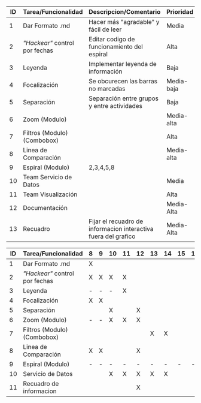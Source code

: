  | ID | Tarea/Funcionalidad | Descripcion/Comentario | Prioridad | Responsable | Avance |
 | ----- | ----- | ----- | ----- | ----- | ----- |
 | 1 | Dar Formato .md | Hacer más "agradable" y fácil de leer | Media | Felipe | 100% |
 | 2 | *"Hackear"* control por fechas | Editar codigo de funcionamiento del espiral | Alta | Jorge | 100% |
 | 3 | Leyenda | Implementar leyenda de información | Baja |  | 0% |
 | 4 | Focalización | Se obcurecen las barras no marcadas | Media-baja | Alfredo | 4% |
 | 5 | Separación | Separación entre grupos y entre actividades | Baja |  | 60% |
 | 6 | Zoom (Modulo) |  | Media-alta |  | 0% |
 | 7 | Filtros (Modulo) (Combobox) |  | Alta | Seba | 5% |
 | 8 | Linea de Comparación |  | Media-alta | Felipe | 45% |
 | 9 | Espiral (Modulo) | 2,3,4,5,8 |  |  | 5% |
 | 10 | Team Servicio de Datos |  | Media | Seba y Felipe | 1% |
 | 11 | Team Visualización |  | Alta | Jorge | 80% |
 | 12 | Documentación | | Media-Alta | Alfredo | 51% |
 | 13 | Recuadro | Fijar el recuadro de informacion interactiva fuera del grafico | Media-Alta |  | 0% |


 | ID | Tarea/Funcionalidad | 8 | 9 | 10 | 11 | 12 | 13 | 14 | 15 | 16 |
 | ----- | ----- | ----- | ----- | ----- | ----- | ----- | ----- | ----- | ----- | ----- |
 | 1 | Dar Formato .md | X |  |  |  |  |  |  |  |  |
 | 2 | *"Hackear"* control por fechas | X | X | X | X |  |  |  |  |  |
 | 3 | Leyenda | - | - | - | X |  |  |  |  |  |
 | 4 | Focalización | X | X |  |  |  |  |  |  |  |
 | 5 | Separación |  |  | X |  | X |  |  |  |  |
 | 6 | Zoom (Modulo) | - | - | X | X | X |  |  |  |  |
 | 7 | Filtros (Modulo) (Combobox) |  |  |  |  |  | X | X |  |  |
 | 8 | Linea de Comparación | X | X |  |  | X |  |  |  |  |
 | 9 | Espiral (Modulo) | - | - | - | - | - | - | - | - | - |
 | 10 | Servicio de Datos |  |  | X | X | X | X | X |  |  |
 | 11 | Recuadro de informacion |  |  |  |  | X |  |  |  |  |
